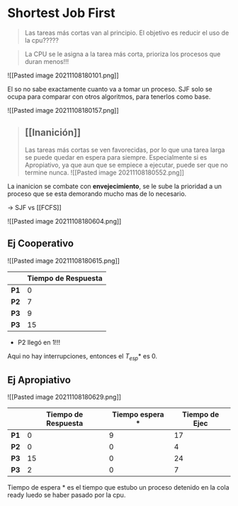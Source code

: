 # Shortest Job First

> Las tareas más cortas van al principio. El objetivo es reducir el uso de la cpu????? 

> La CPU se le asigna a la tarea más corta, prioriza los procesos que duran menos!!!

![[Pasted image 20211108180101.png]]

El so no sabe exactamente cuanto va a tomar un proceso. SJF solo se ocupa para comparar con otros algoritmos, para tenerlos como base. 

![[Pasted image 20211108180157.png]]


> ## [[Inanición]]
> Las tareas más cortas se ven favorecidas, por lo que una tarea larga se puede quedar en espera para siempre. Especialmente si es Apropiativo, ya que aun que se empiece a ejecutar, puede ser que no termine nunca.
> ![[Pasted image 20211108180552.png]]


La inanicion se combate con **envejecimiento**, se le sube la prioridad a un proceso que se esta demorando mucho mas de lo necesario. 

-> SJF vs [[FCFS]]

![[Pasted image 20211108180604.png]]

## Ej Cooperativo

![[Pasted image 20211108180615.png]]

| | Tiempo de Respuesta |
|---|---|
| **P1** | 0 |
| **P2** | 7 |
| **P3** | 9 |
| **P3** | 15 |

- P2 llegó en 1!!!

Aqui no hay interrupciones, entonces el $T_{esp}$\* es 0.

## Ej Apropiativo

![[Pasted image 20211108180629.png]]

| | Tiempo de Respuesta | Tiempo espera \* | Tiempo de Ejec |
|---|---|---|---|
| **P1** | 0 | 9 | 17 |
| **P2** | 0 | 0 | 4 |
| **P3** | 15 | 0 | 24 |
| **P3** | 2 | 0 | 7 |

Tiempo de espera \* es el tiempo que estubo un proceso detenido en la cola ready luedo se haber pasado por la cpu.